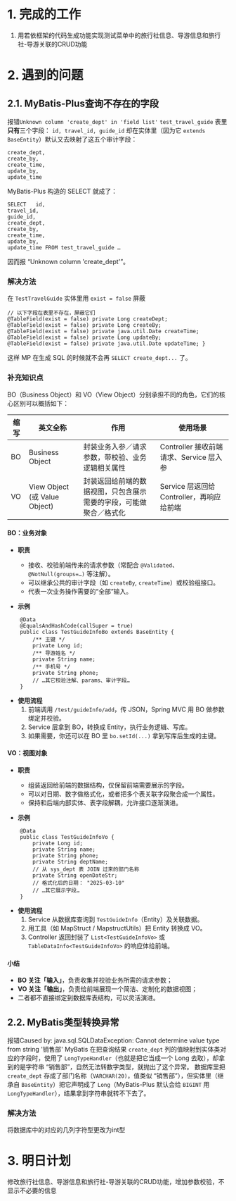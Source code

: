 # 1. 完成的工作
1. 用若依框架的代码生成功能实现测试菜单中的旅行社信息、导游信息和旅行社-导游关联的CRUD功能

# 2. 遇到的问题
## 2.1. MyBatis-Plus查询不存在的字段

报错`Unknown column 'create_dept' in 'field list'`
`test_travel_guide` 表里**只有**三个字段：
`id, travel_id, guide_id`
却在实体里（因为它 `extends BaseEntity`）默认又去映射了这五个审计字段：
```
create_dept, 
create_by, 
create_time, 
update_by, 
update_time
```
MyBatis-Plus 构造的 SELECT 就成了：

```
SELECT   id, 
travel_id, 
guide_id,   
create_dept, 
create_by, 
create_time,   
update_by, 
update_time FROM test_travel_guide …
```
因而报 “Unknown column 'create_dept'”。
### 解决方法

在 `TestTravelGuide` 实体里用 `exist = false` 屏蔽
```
// 以下字段在表里不存在，屏蔽它们     
@TableField(exist = false) private Long createDept;     
@TableField(exist = false) private Long createBy;     
@TableField(exist = false) private java.util.Date createTime;     @TableField(exist = false) private Long updateBy;     
@TableField(exist = false) private java.util.Date updateTime; }
```
这样 MP 在生成 SQL 的时候就不会再 `SELECT create_dept...` 了。

### 补充知识点

BO（Business Object）和 VO（View Object）分别承担不同的角色，它们的核心区别可以概括如下：

|缩写|英文全称|作用|使用场景|
|---|---|---|---|
|BO|Business Object|封装业务入参／请求参数，带校验、业务逻辑相关属性|Controller 接收前端请求、Service 层入参|
|VO|View Object (或 Value Object)|封装返回给前端的数据视图，只包含展示需要的字段，可能做聚合／格式化|Service 层返回给 Controller，再响应给前端|

#### BO：业务对象

- **职责**
    - 接收、校验前端传来的请求参数（常配合 `@Validated`、`@NotNull(groups=…)` 等注解）。
    - 可以继承公共的审计字段（如 `createBy`, `createTime`）或校验组接口。
    - 代表一次业务操作需要的“全部”输入。
        
- **示例**
```
    @Data 
    @EqualsAndHashCode(callSuper = true) 
    public class TestGuideInfoBo extends BaseEntity {     
	    /** 主键 */     
	    private Long id;     
	    /** 导游姓名 */     
	    private String name;     
	    /** 手机号 */     
	    private String phone;     
	    // …其它校验注解、params、审计字段… 
    }
```
    
- **使用流程**
    1. 前端调用 `/test/guideInfo/add`，传 JSON，Spring MVC 用 BO 做参数绑定并校验。
    2. Service 层拿到 BO，转换成 Entity，执行业务逻辑、写库。
    3. 如果需要，你还可以在 BO 里 `bo.setId(...)` 拿到写库后生成的主键。

#### VO：视图对象

- **职责**
    - 组装返回给前端的数据结构，仅保留前端需要展示的字段。
    - 可以对日期、数字做格式化，或者把多个表关联字段聚合成一个属性。
    - 保持和后端内部实体、表字段解耦，允许接口逐渐演进。
    
- **示例**
```
    @Data 
    public class TestGuideInfoVo {     
	    private Long id;     
		private String name;     
		private String phone;     
		private String deptName;    
		// 从 sys_dept 表 JOIN 过来的部门名称     
		private String openDateStr; 
		// 格式化后的日期： "2025-03-10"     
		// …其它展示字段… 
	}
```

- **使用流程**
    1. Service 从数据库查询到 `TestGuideInfo`（Entity）及关联数据。
    2. 用工具（如 MapStruct / MapstructUtils）把 Entity 转换成 VO。
    3. Controller 返回封装了 `List<TestGuideInfoVo>` 或 `TableDataInfo<TestGuideInfoVo>` 的响应体给前端。
#### 小结

- **BO 关注「输入」**，负责收集并校验业务所需的请求参数；
- **VO 关注「输出」**，负责给前端展现一个简洁、定制化的数据视图；
- 二者都不直接绑定到数据库表结构，可以灵活演进。

## 2.2. MyBatis类型转换异常

报错Caused by: java.sql.SQLDataException: Cannot determine value type from string '销售部'
MyBatis 在把查询结果 `create_dept` 列的值映射到实体类对应的字段时，使用了 `LongTypeHandler`（也就是把它当成一个 Long 去取），却拿到的是字符串 “销售部”，自然无法转数字类型，就抛出了这个异常。
数据库里把 `create_dept` 存成了部门名称（`VARCHAR(20)`，值类似 “销售部”），但实体里（继承自 `BaseEntity`）把它声明成了 `Long`（MyBatis-Plus 默认会给 `BIGINT` 用 `LongTypeHandler`），结果拿到字符串就转不下去了。

### 解决方法

将数据库中的对应的几列字符型更改为int型

# 3. 明日计划

修改旅行社信息、导游信息和旅行社-导游关联的CRUD功能，增加参数校验，不显示不必要的信息